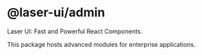 # @laser-ui/admin

Laser UI: Fast and Powerful React Components.

This package hosts advanced modules for enterprise applications.
